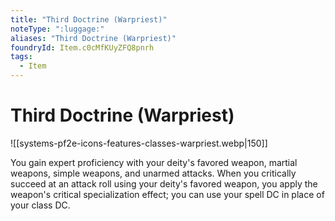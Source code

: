 ```yaml
---
title: "Third Doctrine (Warpriest)"
noteType: ":luggage:"
aliases: "Third Doctrine (Warpriest)"
foundryId: Item.c0cMfKUyZFQ8pnrh
tags:
  - Item
---
```


# Third Doctrine (Warpriest)
![[systems-pf2e-icons-features-classes-warpriest.webp|150]]

You gain expert proficiency with your deity's favored weapon, martial weapons, simple weapons, and unarmed attacks. When you critically succeed at an attack roll using your deity's favored weapon, you apply the weapon's critical specialization effect; you can use your spell DC in place of your class DC.
